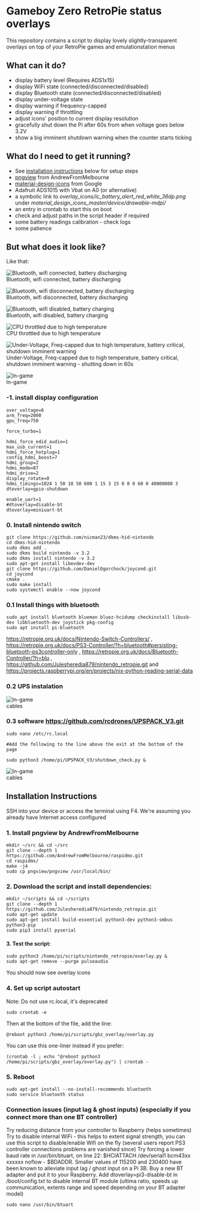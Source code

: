 # Gameboy Zero RetroPie status overlays
This repository contains a script to display lovely slightly-transparent overlays on top of your RetroPie games and emulationstation menus

## What can it do?
- display battery level (Requires ADS1x15)
- display WiFi state (connected/disconnected/disabled)
- display Bluetooth state (connected/disconnected/disabled)
- display under-voltage state
- display warning if frequency-capped
- display warning if throttling
- adjust icons' position to current display resolution
- gracefully shut down the Pi after 60s from when voltage goes below 3.2V
- show a big imminent shutdown warning when the counter starts ticking

## What do I need to get it running?
- See [installation instructions](#installation-instructions) below for setup steps
- [pngview](https://github.com/AndrewFromMelbourne/raspidmx/tree/master/pngview) from AndrewFromMelbourne
- [material-design-icons](https://github.com/google/material-design-icons/archive/master.zip) from Google
- Adafruit ADS1015 with Vbat on A0 (or alternative)
- a symbolic link to *overlay\_icons/ic\_battery\_alert\_red\_white\_36dp.png* under *material\_design\_icons\_master/device/drawable-mdpi/*
- an entry in crontab to start this on boot
- check and adjust paths in the script header if required
- some battery readings calibration - check logs
- some patience

## But what does it look like?
Like that:

![Bluetooth, wifi connected, battery discharging](_images/connected.png)  
Bluetooth, wifi connected, battery discharging

![Bluetooth, wifi disconnected, battery discharging](_images/disconnected.png)  
Bluetooth, wifi disconnected, battery discharging

![Bluetooth, wifi disabled, battery charging](_images/disabled_charging.png)  
Bluetooth, wifi disabled, battery charging

![CPU throttled due to high temperature](_images/throttle.png)  
CPU throttled due to high temperature

![Under-Voltage, Freq-capped due to high temperature, battery critical, shutdown imminent warning](_images/freqcap_undervolt_criticalbat_shutdown.png)  
Under-Voltage, Freq-capped due to high temperature, battery critical, shutdown imminent warning - shutting down in 60s

![In-game](_images/ingame.png)  
In-game
### -1. install display configuration

    over_voltage=6
    arm_freq=2000
    gpu_freq=750

    force_turbo=1
    
    hdmi_force_edid_audio=1
    max_usb_current=1
    hdmi_force_hotplug=1
    config_hdmi_boost=7
    hdmi_group=2
    hdmi_mode=87
    hdmi_drive=2
    display_rotate=0                             
    hdmi_timings=1024 1 50 18 50 600 1 15 3 15 0 0 0 60 0 40000000 3  
    dtoverlay=gpio-shutdown
    
    enable_uart=1
    #dtoverlay=disable-bt
    dtoverlay=miniuart-bt





### 0. Install nintendo switch 

    
    git clone https://github.com/nicman23/dkms-hid-nintendo
    cd dkms-hid-nintendo
    sudo dkms add .
    sudo dkms build nintendo -v 3.2
    sudo dkms install nintendo -v 3.2
    sudo apt-get install libevdev-dev
    git clone https://github.com/DanielOgorchock/joycond.git
    cd joycond
    cmake .
    sudo make install
    sudo systemctl enable --now joycond
### 0.1 Install things with bluetooth     
    sudo apt install bluetooth blueman bluez-hcidump checkinstall libusb-dev libbluetooth-dev joystick pkg-config
    sudo apt install pi-bluetooth
        


https://retropie.org.uk/docs/Nintendo-Switch-Controllers/ ,
https://retropie.org.uk/docs/PS3-Controller/?h=bluetooth#persisting-bluetooth-ps3controller-only ,
https://retropie.org.uk/docs/Bluetooth-Controller/?h=blu ,
https://github.com/Julesheredia879/nintendo_retropie.git and 
https://projects.raspberrypi.org/en/projects/nix-python-reading-serial-data

### 0.2 UPS instalation

![In-game](_images/configuracion_cables.jpg)  
cables

### 0.3 software https://github.com/rcdrones/UPSPACK_V3.git
    sudo nano /etc/rc.local
    
    #Add the following to the line above the exit at the bottom of the page
    
    sudo python3 /home/pi/UPSPACK_V3/shutdown_check.py &


![In-game](_images/instalar.png)  
cables


## Installation Instructions

SSH into your device or access the terminal using F4. We're assuming you already have Internet access configured

### 1. Install pngview by AndrewFromMelbourne
    mkdir ~/src && cd ~/src
    git clone --depth 1 https://github.com/AndrewFromMelbourne/raspidmx.git
    cd raspidmx/
    make -j4
    sudo cp pngview/pngview /usr/local/bin/


### 2. Download the script and install dependencies:
    mkdir ~/scripts && cd ~/scripts
    git clone --depth 1 https://github.com/Julesheredia879/nintendo_retropie.git
    sudo apt-get update
    sudo apt-get install build-essential python3-dev python3-smbus python3-pip
    sudo pip3 install pyserial

#### 3. Test the script:

    sudo python3 /home/pi/scripts/nintendo_retropie/overlay.py &
    sudo apt-get remove --purge pulseaudio
    
You should now see overlay icons

### 4. Set up script autostart
Note: Do not use rc.local, it's deprecated

    sudo crontab -e

Then at the bottom of the file, add the line:

    @reboot python3 /home/pi/scripts/gbz_overlay/overlay.py

You can use this one-liner instead if you prefer:

    (crontab -l ; echo "@reboot python3 /home/pi/scripts/gbz_overlay/overlay.py") | crontab -

### 5. Reboot

    sudo apt-get install --no-install-recommends bluetooth
    sudo service bluetooth status


### Connection issues (input lag & ghost inputs) (especially if you connect more than one BT controller)
Try reducing distance from your controller to Raspberry (helps sometimes)
Try to disable internal WiFi - this helps to extent signal strength, you can use this script to disable/enable Wifi on the fly (several users report PS3 controller connections problems are vanished since)
Try forcing a lower baud rate in /usr/bin/btuart, on line 22: $HCIATTACH /dev/serial1 bcm43xx xxxxxx noflow - $BDADDR. Smaller values of 115200 and 230400 have been known to alleviate input lag / ghost input on a Pi 3B.
Buy a new BT adapter and put it to your Raspberry. Add dtoverlay=pi3-disable-bt in /boot/config.txt to disable internal BT module (ultima ratio, speeds up communication, extents range and speed depending on your BT adapter model)

    sudo nano /usr/bin/btuart
